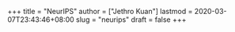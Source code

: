 +++
title = "NeurIPS"
author = ["Jethro Kuan"]
lastmod = 2020-03-07T23:43:46+08:00
slug = "neurips"
draft = false
+++
